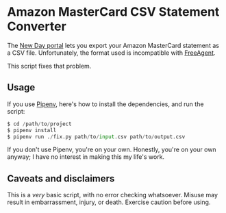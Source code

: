 # Amazon MasterCard CSV Statement Converter #
The [New Day portal][new-day] lets you export your Amazon MasterCard statement as a CSV file. Unfortunately, the format used is incompatible with [FreeAgent][freeagent].

[new-day]: https://portal.newdaycards.com/amazon/login
[freeagent]: https://freeagent.com

This script fixes that problem.

## Usage ##
If you use [Pipenv][pipenv], here's how to install the dependencies, and run the script:

[pipenv]: https://pipenv.readthedocs.io/en/latest/

```python
$ cd /path/to/project
$ pipenv install
$ pipenv run ./fix.py path/to/input.csv path/to/output.csv
```

If you don't use Pipenv, you're on your own. Honestly, you're on your own anyway; I have no interest in making this my life's work.

## Caveats and disclaimers ##
This is a _very_ basic script, with no error checking whatsoever. Misuse may result in embarrassment, injury, or death. Exercise caution before using.